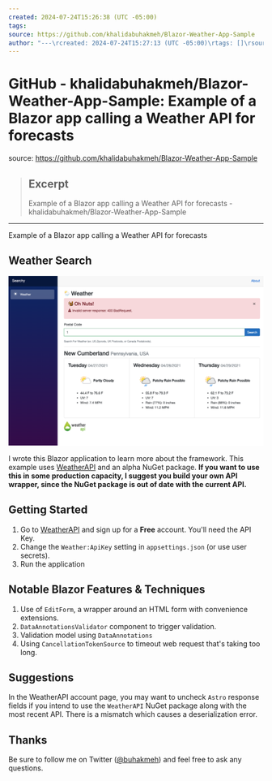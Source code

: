 ```yaml
---
created: 2024-07-24T15:26:38 (UTC -05:00)
tags: 
source: https://github.com/khalidabuhakmeh/Blazor-Weather-App-Sample
author: "---\rcreated: 2024-07-24T15:27:13 (UTC -05:00)\rtags: []\rsource: https://github.com/khalidabuhakmeh/Blazor-Weather-App-Sample\rauthor: khalidabuhakmeh\r---\r\r# GitHub - khalidabuhakmeh/Blazor-Weather-App-Sample: Example of a Blazor app calling a Weather API for forecasts\r\rsource: https://github.com/khalidabuhakmeh/Blazor-Weather-App-Sample\r\r> ## Excerpt\r> Example of a Blazor app calling a Weather API for forecasts - khalidabuhakmeh/Blazor-Weather-App-Sample\r\r---\rExample of a Blazor app calling a Weather API for forecasts"
---
```


# GitHub - khalidabuhakmeh/Blazor-Weather-App-Sample: Example of a Blazor app calling a Weather API for forecasts

source: https://github.com/khalidabuhakmeh/Blazor-Weather-App-Sample

> ## Excerpt
> Example of a Blazor app calling a Weather API for forecasts - khalidabuhakmeh/Blazor-Weather-App-Sample

---
Example of a Blazor app calling a Weather API for forecasts

## Weather Search

[](https://github.com/khalidabuhakmeh/Blazor-Weather-App-Sample#weather-search)

[![screenshot of blazor weather app](https://github.com/khalidabuhakmeh/Blazor-Weather-App-Sample/raw/main/screenshot.png)](https://github.com/khalidabuhakmeh/Blazor-Weather-App-Sample/blob/main/screenshot.png)

I wrote this Blazor application to learn more about the framework. This example uses [WeatherAPI](https://www.weatherapi.com/) and an alpha NuGet package. **If you want to use this in some production capacity, I suggest you build your own API wrapper, since the NuGet package is out of date with the current API.**

## Getting Started

[](https://github.com/khalidabuhakmeh/Blazor-Weather-App-Sample#getting-started)

1. Go to [WeatherAPI](https://www.weatherapi.com/) and sign up for a **Free** account. You'll need the API Key.
2. Change the `Weather:ApiKey` setting in `appsettings.json` (or use user secrets).
3. Run the application

## Notable Blazor Features & Techniques

[](https://github.com/khalidabuhakmeh/Blazor-Weather-App-Sample#notable-blazor-features--techniques)

1. Use of `EditForm`, a wrapper around an HTML form with convenience extensions.
2. `DataAnnotationsValidator` component to trigger validation.
3. Validation model using `DataAnnotations`
4. Using `CancellationTokenSource` to timeout web request that's taking too long.

## Suggestions

[](https://github.com/khalidabuhakmeh/Blazor-Weather-App-Sample#suggestions)

In the WeatherAPI account page, you may want to uncheck `Astro` response fields if you intend to use the `WeatherAPI` NuGet package along with the most recent API. There is a mismatch which causes a deserialization error.

## Thanks

[](https://github.com/khalidabuhakmeh/Blazor-Weather-App-Sample#thanks)

Be sure to follow me on Twitter ([@buhakmeh](https://twitter.com/buhakmeh)) and feel free to ask any questions.
